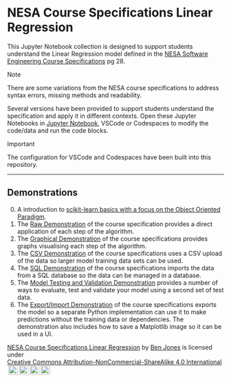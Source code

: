 # NESA Course Specifications Linear Regression

This Jupyter Notebook collection is designed to support students understand the Linear Regression model defined in the [NESA Software Engineering Course Specifications](https://library.curriculum.nsw.edu.au/341419dc-8ec2-0289-7225-6db7f2d751ef/94e1eb0a-0df7-4dbe-9b72-5d5e0d17143a/software-engineering-11-12-higher-school-certificate-course-specifications.PDF) pg 28.

> [!Note]
> There are some variations from the NESA course specifications to address syntax errors, missing methods and readability.

Several versions have been provided to support students understand the specification and apply it in different contexts. Open these Jupyter Notebooks in [Jupyter Notebook](https://jupyter.org/try-jupyter/lab/), VSCode or Codespaces to modify the code/data and run the code blocks.

> [!Important]
> The configuration for VSCode and Codespaces have been built into this repository.

---

## Demonstrations

0. A introduction to [scikit-learn basics with a focus on the Object Oriented Paradigm](/examples/0.OOP_in_scikit-learn_ML.ipynb).
1. The [Raw Demonstration](/examples/1.raw_course_specification.ipynb) of the course specification provides a direct application of each step of the algorithm.
2. The [Graphical Demonstration](/examples/2.graphical_course_specification.ipynb) of the course specifications provides graphs visualising each step of the algorithm.
3. The [CSV Demonstration](/examples/3.CSV_course_specification.ipynb) of the course specifications uses a CSV upload of the data so larger model training data sets can be used.
4. The [SQL Demonstration](/examples/4.SQL_course_specification.ipynb) of the course specifications imports the data from a SQL database so the data can be managed in a database.
5. The [Model Testing and Validation Demonstration](/examples/5.model_test_and_validate.ipynb) provides a number of ways to evaluate, test and validate your model using a second set of test data.
6. The [Export/Import Demonstration](/examples/6.export_import_course_specification.ipynb) of the course specifications exports the model so a separate Python implementation can use it to make predictions without the training data or dependencies. The demonstration also includes how to save a Matplotlib image so it can be used in a UI.

<p xmlns:cc="http://creativecommons.org/ns#" xmlns:dct="http://purl.org/dc/terms/"><a property="dct:title" rel="cc:attributionURL" href="https://github.com/TempeHS/NESA_Course_Specifications_Linear_Regression">NESA Course Specifications Linear Regression</a> by <a rel="cc:attributionURL dct:creator" property="cc:attributionName" href="https://github.com/benpaddlejones">Ben Jones</a> is licensed under <a href="https://creativecommons.org/licenses/by-nc-sa/4.0/?ref=chooser-v1" target="_blank" rel="license noopener noreferrer" style="display:inline-block; ">Creative Commons Attribution-NonCommercial-ShareAlike 4.0 International<img style="height:22px!important; margin-left:3px; vertical-align:text-bottom; " src="https://mirrors.creativecommons.org/presskit/icons/cc.svg?ref=chooser-v1" alt=""><img style="height:22px!important; margin-left:3px; vertical-align:text-bottom; " src="https://mirrors.creativecommons.org/presskit/icons/by.svg?ref=chooser-v1" alt=""><img style="height:22px!important; margin-left:3px; vertical-align:text-bottom; " src="https://mirrors.creativecommons.org/presskit/icons/nc.svg?ref=chooser-v1" alt=""><img style="height:22px!important; margin-left:3px; vertical-align:text-bottom; " src="https://mirrors.creativecommons.org/presskit/icons/sa.svg?ref=chooser-v1" alt=""></a></p>
